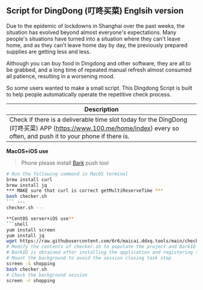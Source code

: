 ## Script for DingDong (叮咚买菜) Englsih version

Due to the epidemic of lockdowns in Shanghai over the past weeks, the situation has evolved beyond almost everyone's expectations. Many people's situations have turned into a situation where they can't leave home, and as they can't leave home day by day, the previously prepared supplies are getting less and less.

Although you can buy food in Dingdong and other software, they are all to be grabbed, and a long time of repeated manual refresh almost consumed all patience, resulting in a worsening mood.

So some users wanted to make a small script. This Dingdong Script is built to help people automatically operate the repetitive check process.

| Description |
| ------------ |
| Check if there is a deliverable time slot today for the DingDong (叮咚买菜) APP (https://www.100.me/home/index) every so often, and push it to your phone if there is.

**MacOS+iOS use**

> Phone please install [Bark](https://apps.apple.com/es/app/bark-%E7%BB%99%E4%BD%A0%E7%9A%84%E6%89%8B%E6%9C%BA%E5%8F%91%E6%8E%A8%E9%80%81/id1403753865) push tool

```bash
# Run the following command in MacOS terminal
brew install curl
brew install jq
*** MAKE sure that curl is correct getMultiReserveTime ***
bash checker.sh
``` ---
checker.sh ---

**CentOS server+iOS use**
```shell
yum install screen
yum install jq
wget https://raw.githubusercontent.com/6r6/maicai.ddxq.tools/main/checker.sh
# Modify the contents of checker.sh to populate the project and BarkID obtained from the packet capture to the corresponding location
# BarkID is obtained after installing the application and registering the device Example: https://api.day.app/BarkID/
# Mount the background to avoid the session closing task stop
screen -S shopping 
bash checker.sh
# Check the background session
screen -r shopping
```
